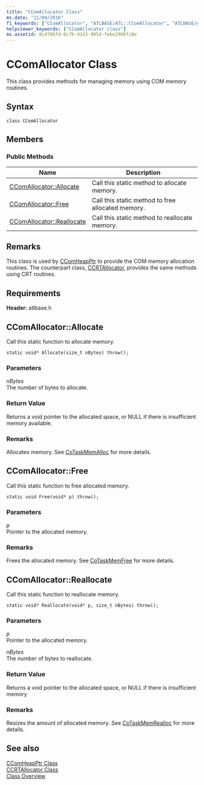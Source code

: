 ```yaml
---
title: "CComAllocator Class"
ms.date: "11/04/2016"
f1_keywords: ["CComAllocator", "ATLBASE/ATL::CComAllocator", "ATLBASE/ATL::CComAllocator::Allocate", "ATLBASE/ATL::CComAllocator::Free", "ATLBASE/ATL::CComAllocator::Reallocate"]
helpviewer_keywords: ["CComAllocator class"]
ms.assetid: 0cd706fd-0c7b-42d3-9054-febe2966fc8e
---
```

# CComAllocator Class

This class provides methods for managing memory using COM memory routines.

## Syntax

```
class CComAllocator
```

## Members

### Public Methods

|Name|Description|
|----------|-----------------|
|[CComAllocator::Allocate](#allocate)|Call this static method to allocate memory.|
|[CComAllocator::Free](#free)|Call this static method to free allocated memory.|
|[CComAllocator::Reallocate](#reallocate)|Call this static method to reallocate memory.|

## Remarks

This class is used by [CComHeapPtr](../../atl/reference/ccomheapptr-class.md) to provide the COM memory allocation routines. The counterpart class, [CCRTAllocator](../../atl/reference/ccrtallocator-class.md), provides the same methods using CRT routines.

## Requirements

**Header:** atlbase.h

##  <a name="allocate"></a>  CComAllocator::Allocate

Call this static function to allocate memory.

```
static void* Allocate(size_t nBytes) throw();
```

### Parameters

*nBytes*<br/>
The number of bytes to allocate.

### Return Value

Returns a void pointer to the allocated space, or NULL if there is insufficient memory available.

### Remarks

Allocates memory. See [CoTaskMemAlloc](/windows/win32/api/combaseapi/nf-combaseapi-cotaskmemalloc) for more details.

##  <a name="free"></a>  CComAllocator::Free

Call this static function to free allocated memory.

```
static void Free(void* p) throw();
```

### Parameters

*p*<br/>
Pointer to the allocated memory.

### Remarks

Frees the allocated memory. See [CoTaskMemFree](/windows/win32/api/combaseapi/nf-combaseapi-cotaskmemfree) for more details.

##  <a name="reallocate"></a>  CComAllocator::Reallocate

Call this static function to reallocate memory.

```
static void* Reallocate(void* p, size_t nBytes) throw();
```

### Parameters

*p*<br/>
Pointer to the allocated memory.

*nBytes*<br/>
The number of bytes to reallocate.

### Return Value

Returns a void pointer to the allocated space, or NULL if there is insufficient memory

### Remarks

Resizes the amount of allocated memory. See [CoTaskMemRealloc](/windows/win32/api/combaseapi/nf-combaseapi-cotaskmemrealloc) for more details.

## See also

[CComHeapPtr Class](../../atl/reference/ccomheapptr-class.md)<br/>
[CCRTAllocator Class](../../atl/reference/ccrtallocator-class.md)<br/>
[Class Overview](../../atl/atl-class-overview.md)

